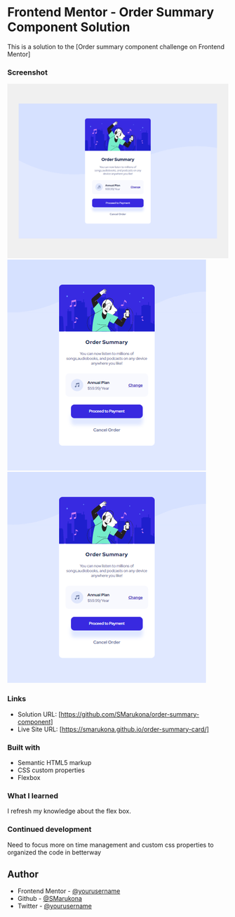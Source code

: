 # Frontend Mentor - Order Summary Component Solution

This is a solution to the [Order summary component challenge on Frontend Mentor]

### Screenshot

![Desktop](images/ss/desktop.png)
![Tab](images/ss/tab.png)
![Mobile](images/ss/mobile.png)

### Links

- Solution URL: [https://github.com/SMarukona/order-summary-component]
- Live Site URL: [https://smarukona.github.io/order-summary-card/]

### Built with

- Semantic HTML5 markup
- CSS custom properties
- Flexbox

### What I learned
I refresh my knowledge about the flex box. 

### Continued development
Need to focus more on time management and custom css properties to organized the code in betterway

## Author
- Frontend Mentor - [@yourusername](https://www.frontendmentor.io/profile/yourusername)
- Github - [@SMarukona](https://github.com/SMarukona)
- Twitter - [@yourusername](https://www.twitter.com/yourusername)



